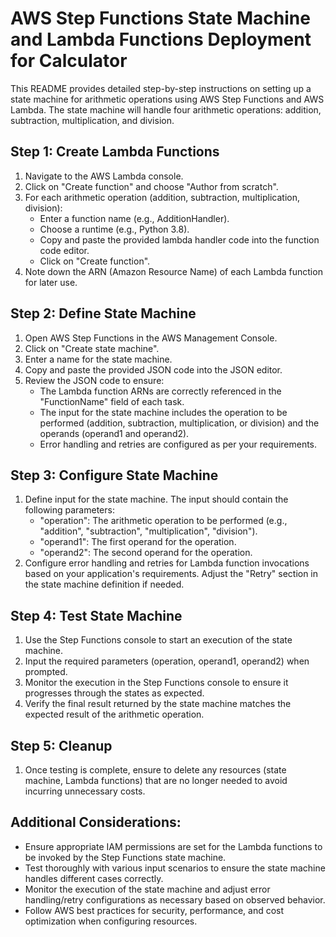 # AWS Step Functions State Machine and Lambda Functions Deployment for Calculator

This README provides detailed step-by-step instructions on setting up a state machine for arithmetic operations using AWS Step Functions and AWS Lambda. The state machine will handle four arithmetic operations: addition, subtraction, multiplication, and division.

## Step 1: Create Lambda Functions 

1. Navigate to the AWS Lambda console.
2. Click on "Create function" and choose "Author from scratch".
3. For each arithmetic operation (addition, subtraction, multiplication, division):
   - Enter a function name (e.g., AdditionHandler).
   - Choose a runtime (e.g., Python 3.8).
   - Copy and paste the provided lambda handler code into the function code editor.
   - Click on "Create function".
4. Note down the ARN (Amazon Resource Name) of each Lambda function for later use.

## Step 2: Define State Machine 

1. Open AWS Step Functions in the AWS Management Console.
2. Click on "Create state machine".
3. Enter a name for the state machine.
4. Copy and paste the provided JSON code into the JSON editor.
5. Review the JSON code to ensure:
   - The Lambda function ARNs are correctly referenced in the "FunctionName" field of each task.
   - The input for the state machine includes the operation to be performed (addition, subtraction, multiplication, or division) and the operands (operand1 and operand2).
   - Error handling and retries are configured as per your requirements.

## Step 3: Configure State Machine 

1. Define input for the state machine. The input should contain the following parameters:
   - "operation": The arithmetic operation to be performed (e.g., "addition", "subtraction", "multiplication", "division").
   - "operand1": The first operand for the operation.
   - "operand2": The second operand for the operation.
2. Configure error handling and retries for Lambda function invocations based on your application's requirements. Adjust the "Retry" section in the state machine definition if needed.

## Step 4: Test State Machine 

1. Use the Step Functions console to start an execution of the state machine.
2. Input the required parameters (operation, operand1, operand2) when prompted.
3. Monitor the execution in the Step Functions console to ensure it progresses through the states as expected.
4. Verify the final result returned by the state machine matches the expected result of the arithmetic operation.

## Step 5: Cleanup 

1. Once testing is complete, ensure to delete any resources (state machine, Lambda functions) that are no longer needed to avoid incurring unnecessary costs.

## Additional Considerations: 

- Ensure appropriate IAM permissions are set for the Lambda functions to be invoked by the Step Functions state machine.
- Test thoroughly with various input scenarios to ensure the state machine handles different cases correctly.
- Monitor the execution of the state machine and adjust error handling/retry configurations as necessary based on observed behavior.
- Follow AWS best practices for security, performance, and cost optimization when configuring resources.
